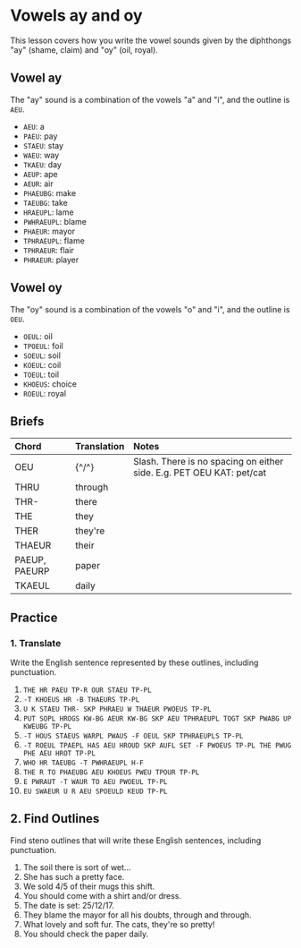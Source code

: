 # Vowels ay and oy

This lesson covers how you write the vowel sounds given by the diphthongs "ay" \(shame, claim\) and "oy" \(oil, royal\).

## Vowel ay

The "ay" sound is a combination of the vowels "a" and "i", and the outline is `AEU`.

<Steno-Display labels="all" stroke="AEU" />

- `AEU`: a
- `PAEU`: pay
- `STAEU`: stay
- `WAEU`: way
- `TKAEU`: day
- `AEUP`: ape
- `AEUR`: air
- `PHAEUBG`: make
- `TAEUBG`: take
- `HRAEUPL`: lame
- `PWHRAEUPL`: blame
- `PHAEUR`: mayor
- `TPHRAEUPL`: flame
- `TPHRAEUR`: flair
- `PHRAEUR`: player

## Vowel oy

The "oy" sound is a combination of the vowels "o" and "i", and the outline is `OEU`.

<Steno-Display labels="all" stroke="OEU" />

- `OEUL`: oil
- `TPOEUL`: foil
- `SOEUL`: soil
- `KOEUL`: coil
- `TOEUL`: toil
- `KHOEUS`: choice
- `ROEUL`: royal

## Briefs

| Chord         | Translation | Notes                                                                |
| :------------ | :---------- | :------------------------------------------------------------------- |
| OEU           | {^/^}       | Slash. There is no spacing on either side. E.g. PET OEU KAT: pet/cat |
| THRU          | through     |                                                                      |
| THR-          | there       |                                                                      |
| THE           | they        |                                                                      |
| THER          | they're     |                                                                      |
| THAEUR        | their       |                                                                      |
| PAEUP, PAEURP | paper       |                                                                      |
| TKAEUL        | daily       |                                                                      |

## Practice

### 1. Translate

Write the English sentence represented by these outlines, including punctuation.

1. `THE HR PAEU TP-R OUR STAEU TP-PL`
2. `-T KHOEUS HR -B THAEURS TP-PL`
3. `U K STAEU THR- SKP PHRAEU W THAEUR PWOEUS TP-PL`
4. `PUT SOPL HROGS KW-BG AEUR KW-BG SKP AEU TPHRAEUPL TOGT SKP PWABG UP KWEUBG TP-PL`
5. `-T HOUS STAEUS WARPL PWAUS -F OEUL SKP TPHRAEUPLS TP-PL`
6. `-T ROEUL TPAEPL HAS AEU HROUD SKP AUFL SET -F PWOEUS TP-PL THE PWUG PHE AEU HROT TP-PL`
7. `WHO HR TAEUBG -T PWHRAEUPL H-F`
8. `THE R TO PHAEUBG AEU KHOEUS PWEU TPOUR TP-PL`
9. `E PWRAUT -T WAUR TO AEU PWOEUL TP-PL`
10. `EU SWAEUR U R AEU SPOEULD KEUD TP-PL`

## 2. Find Outlines

Find steno outlines that will write these English sentences, including punctuation.

1. The soil there is sort of wet...
2. She has such a pretty face.
3. We sold 4/5 of their mugs this shift.
4. You should come with a shirt and/or dress.
5. The date is set: 25/12/17.
6. They blame the mayor for all his doubts, through and through.
7. What lovely and soft fur. The cats, they're so pretty!
8. You should check the paper daily.
